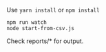 Use `yarn install` or `npm install`
```
npm run watch
node start-from-csv.js
```

Check reports/* for output.
